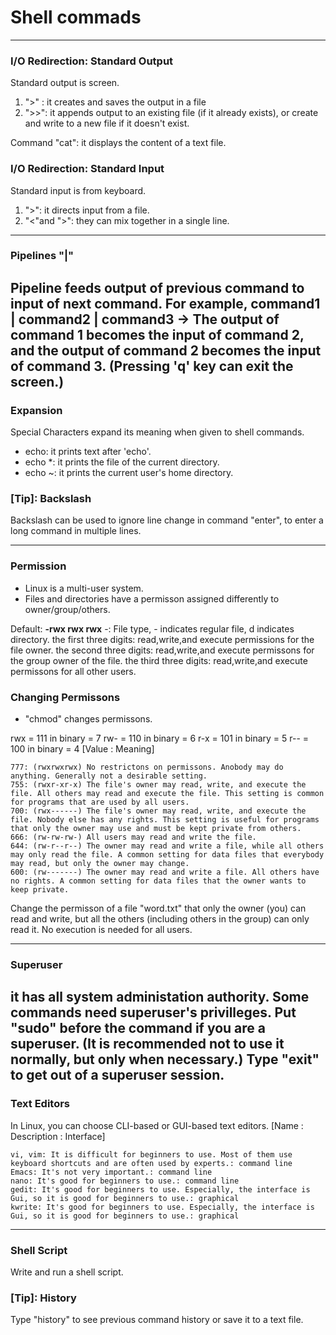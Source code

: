 # Shell commads
---
### I/O Redirection: Standard Output
Standard output is screen.
1. ">" : it creates and saves the output in a file
2. ">>": it appends output to an existing file (if it already exists), or create and write to a new file if it doesn't exist.

Command "cat": it displays the content of a text file.  
### I/O Redirection: Standard Input
Standard input is from keyboard.
1. ">": it directs input from a file.
2. "<"and ">": they can mix together in a single line.
---

### Pipelines "|"
Pipeline feeds output of previous command to input of next command.
For example, **command1 | command2 | command3**
 -> The output of command 1 becomes the input of command 2, and the output of command 2 becomes the input of command 3.
(Pressing 'q' key can exit the screen.)
---
### Expansion
Special Characters expand its meaning when given to shell commands.
- echo: it prints text after 'echo'.
- echo *: it prints the file of the current directory.
- echo ~: it prints the current user's home directory.

### [Tip]: Backslash
Backslash can be used to ignore line change in command "enter", to enter a long command in multiple lines.

---
### Permission
- Linux is a multi-user system.
- Files and directories have a permisson assigned differently to owner/group/others.

Default: **-rwx rwx rwx**
-: File type, - indicates regular file, d indicates directory.
the first three digits: read,write,and execute permissions for the file owner.
the second three digits: read,write,and execute permissons for the group owner of the file.
the third three digits: read,write,and execute permissons for all other users.
### Changing Permissons
- "chmod" changes permissons.

rwx = 111 in binary = 7
rw- = 110 in binary = 6
r-x = 101 in binary = 5
r-- = 100 in binary = 4
[Value : Meaning]
```
777: (rwxrwxrwx) No restrictons on permissons. Anobody may do anything. Generally not a desirable setting.
755: (rwxr-xr-x) The file's owner may read, write, and execute the file. All others may read and execute the file. This setting is common for programs that are used by all users.
700: (rwx------) The file's owner may read, write, and execute the file. Nobody else has any rights. This setting is useful for programs that only the owner may use and must be kept private from others.
666: (rw-rw-rw-) All users may read and write the file.
644: (rw-r--r--) The owner may read and write a file, while all others may only read the file. A common setting for data files that everybody may read, but only the owner may change.
600: (rw-------) The owner may read and write a file. All others have no rights. A common setting for data files that the owner wants to keep private.
```
Change the permisson of a file "word.txt" that only the owner (you) can read and write, but all the others (including others in the group) can only read it. No execution is needed for all users.

---
### Superuser
it has all system administation authority.
Some commands need superuser's privilleges.
Put "sudo" before the command if you are a superuser.
(It is recommended not to use it normally, but only when necessary.)
Type "exit" to get out of a superuser session.
---
### Text Editors
In Linux, you can choose CLI-based or GUI-based text editors.
[Name : Description : Interface]
```
vi, vim: It is difficult for beginners to use. Most of them use keyboard shortcuts and are often used by experts.: command line
Emacs: It's not very important.: command line
nano: It's good for beginners to use.: command line
gedit: It's good for beginners to use. Especially, the interface is Gui, so it is good for beginners to use.: graphical
kwrite: It's good for beginners to use. Especially, the interface is Gui, so it is good for beginners to use.: graphical
```
---
### Shell Script
Write and run a shell script.
### [Tip]: History
Type "history" to see previous command history or save it to a text file.
